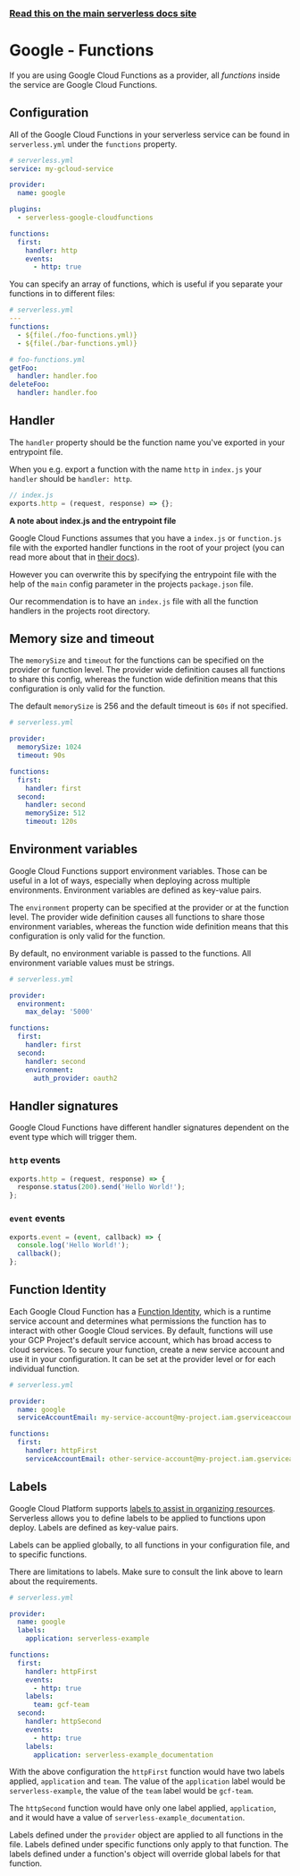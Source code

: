 <!--
title: Serverless Framework - Google Cloud Functions Guide - Functions
menuText: Functions
menuOrder: 5
description: How to configure Google Cloud Functions in the Serverless Framework
layout: Doc
-->

<!-- DOCS-SITE-LINK:START automatically generated  -->

### [Read this on the main serverless docs site](https://www.serverless.com/framework/docs/providers/google/guide/functions)

<!-- DOCS-SITE-LINK:END -->

# Google - Functions

If you are using Google Cloud Functions as a provider, all _functions_ inside the service are Google Cloud Functions.

## Configuration

All of the Google Cloud Functions in your serverless service can be found in `serverless.yml` under the `functions` property.

```yml
# serverless.yml
service: my-gcloud-service

provider:
  name: google

plugins:
  - serverless-google-cloudfunctions

functions:
  first:
    handler: http
    events:
      - http: true
```

You can specify an array of functions, which is useful if you separate your functions in to different files:

```yml
# serverless.yml
---
functions:
  - ${file(./foo-functions.yml)}
  - ${file(./bar-functions.yml)}
```

```yml
# foo-functions.yml
getFoo:
  handler: handler.foo
deleteFoo:
  handler: handler.foo
```

## Handler

The `handler` property should be the function name you've exported in your entrypoint file.

When you e.g. export a function with the name `http` in `index.js` your `handler` should be `handler: http`.

```javascript
// index.js
exports.http = (request, response) => {};
```

**A note about index.js and the entrypoint file**

Google Cloud Functions assumes that you have a `index.js` or `function.js` file with the exported handler functions in the root of your project (you can read more about that in [their docs](https://cloud.google.com/functions/docs/deploying/)).

However you can overwrite this by specifying the entrypoint file with the help of the `main` config parameter in the projects `package.json` file.

Our recommendation is to have an `index.js` file with all the function handlers in the projects root directory.

## Memory size and timeout

The `memorySize` and `timeout` for the functions can be specified on the provider or function level. The provider wide definition causes all functions to share this config, whereas the function wide definition means that this configuration is only valid for the function.

The default `memorySize` is 256 and the default timeout is `60s` if not specified.

```yml
# serverless.yml

provider:
  memorySize: 1024
  timeout: 90s

functions:
  first:
    handler: first
  second:
    handler: second
    memorySize: 512
    timeout: 120s
```

## Environment variables

Google Cloud Functions support environment variables. Those can be useful in a lot of ways, especially when deploying across multiple environments. Environment variables are defined as key-value pairs.

The `environment` property can be specified at the provider or at the function level. The provider wide definition causes all functions to share those environment variables, whereas the function wide definition means that this configuration is only valid for the function.

By default, no environment variable is passed to the functions. All environment variable values must be strings.

```yml
# serverless.yml

provider:
  environment:
    max_delay: '5000'

functions:
  first:
    handler: first
  second:
    handler: second
    environment:
      auth_provider: oauth2
```

## Handler signatures

Google Cloud Functions have different handler signatures dependent on the event type which will trigger them.

### `http` events

```javascript
exports.http = (request, response) => {
  response.status(200).send('Hello World!');
};
```

### `event` events

```javascript
exports.event = (event, callback) => {
  console.log('Hello World!');
  callback();
};
```

## Function Identity

Each Google Cloud Function has a [Function Identity](https://cloud.google.com/functions/docs/securing/function-identity),
which is a runtime service account and determines what permissions the function has to interact with other Google Cloud services.
By default, functions will use your GCP Project's default service account, which has broad access to cloud services. To secure your function,
create a new service account and use it in your configuration. It can be set at the provider level or for each individual function.

```yml
# serverless.yml

provider:
  name: google
  serviceAccountEmail: my-service-account@my-project.iam.gserviceaccount.com

functions:
  first:
    handler: httpFirst
    serviceAccountEmail: other-service-account@my-project.iam.gserviceaccount.com # overrides provider serviceAccountEmail

```

## Labels

Google Cloud Platform supports [labels to assist in organizing resources](https://cloud.google.com/resource-manager/docs/creating-managing-labels).
Serverless allows you to define labels to be applied to functions upon deploy.
Labels are defined as key-value pairs.

Labels can be applied globally, to all functions in your configuration file, and to specific functions.

There are limitations to labels. Make sure to consult the link above to learn about the requirements.

```yml
# serverless.yml

provider:
  name: google
  labels:
    application: serverless-example

functions:
  first:
    handler: httpFirst
    events:
      - http: true
    labels:
      team: gcf-team
  second:
    handler: httpSecond
    events:
      - http: true
    labels:
      application: serverless-example_documentation
```

With the above configuration the `httpFirst` function would have two labels applied, `application` and `team`.
The value of the `application` label would be `serverless-example`, the value of the `team` label would be `gcf-team`.

The `httpSecond` function would have only one label applied, `application`, and it would have a value of `serverless-example_documentation`.

Labels defined under the `provider` object are applied to all functions in the file.
Labels defined under specific functions only apply to that function.
The labels defined under a function's object will override global labels for that function.

